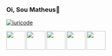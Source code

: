 ### Oi, Sou Matheus👋

<!--
**matheus09z/matheus09z** is a ✨ _special_ ✨ repository because its `README.md` (this file) appears on your GitHub profile.

Here are some ideas to get you started:

- 🔭 I’m currently working on ...
- 🌱 I’m currently learning ...
- 👯 I’m looking to collaborate on ...
- 🤔 I’m looking for help with ...
- 💬 Ask me about ...
- 📫 How to reach me: ...
- 😄 Pronouns: ...
- ⚡ Fun fact: ...
-->

[![iuricode](https://github-readme-stats.vercel.app/api/top-langs/?username=matheus09z&layout=compact)](https://github.com/anuraghazra/github-readme-stats)

<div>
<img height="50px" align="left"  width="50px" src="https://cdn.jsdelivr.net/gh/devicons/devicon/icons/java/java-original.svg" />
 <img height="50px" align="left"  width="50px" src="https://cdn.jsdelivr.net/gh/devicons/devicon/icons/javascript/javascript-original.svg" />
 <img height="50px" align="left"  width="50px" src="https://cdn.jsdelivr.net/gh/devicons/devicon/icons/mysql/mysql-original-wordmark.svg" />
  <img height="50px" align="left"  width="50px" src="https://cdn.jsdelivr.net/gh/devicons/devicon/icons/html5/html5-original.svg" />
 <img height="50px" align="left"  width="50px" src="https://cdn.jsdelivr.net/gh/devicons/devicon/icons/css3/css3-original.svg" />
          
          
          
</div>
          

